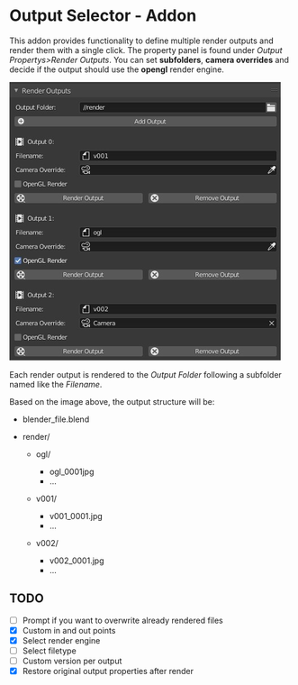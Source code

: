 # Output Selector - Addon

This addon provides functionality to define multiple render outputs and render them with a single click.  The property panel is found under *Output Propertys>Render Outputs*. You can set **subfolders**, **camera overrides** and decide if the output should use the **opengl** render engine.

![Overview](img/01-overview.jpg)

Each render output is rendered to the *Output Folder* following a subfolder named like the *Filename*.

Based on the image above, the output structure will be:

- blender_file.blend

- render/

  - ogl/

    - ogl_0001jpg
    - ...

  - v001/

    - v001_0001.jpg
    - ...

  - v002/

    - v002_0001.jpg
    - ...


## TODO

- [ ] Prompt if you want to overwrite already rendered files 
- [x] Custom in and out points
- [x] Select render engine
- [ ] Select filetype
- [ ] Custom version per output
- [x] Restore original output properties after render
